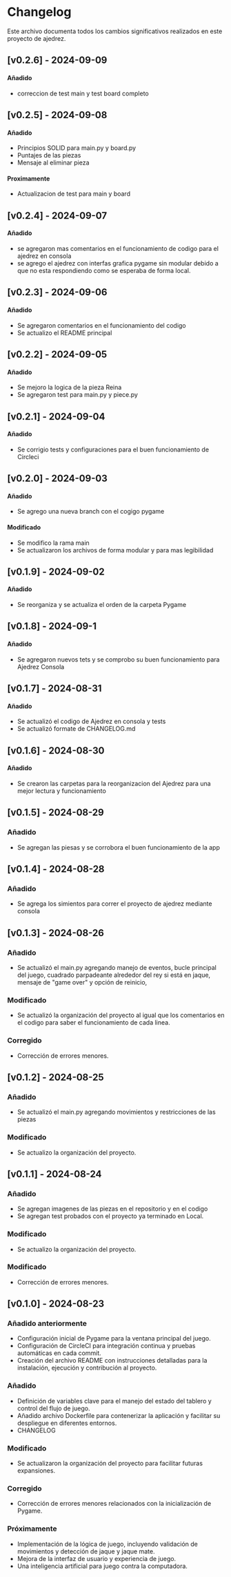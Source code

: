 # Changelog
Este archivo documenta todos los cambios significativos realizados en este proyecto de ajedrez.
## [v0.2.6] - 2024-09-09
#### Añadido
- correccion de test main y test board completo

## [v0.2.5] - 2024-09-08
#### Añadido
- Principios SOLID para main.py y board.py
- Puntajes de las piezas
- Mensaje al eliminar pieza

#### Proximamente
- Actualizacion de test para main y board

## [v0.2.4] - 2024-09-07
#### Añadido
- se agregaron mas comentarios en el funcionamiento de codigo para el ajedrez en consola
- se agrego el ajedrez con interfas grafica pygame sin modular debido a que no esta respondiendo como se esperaba de forma local.

## [v0.2.3] - 2024-09-06
#### Añadido

- Se agregaron comentarios en el funcionamiento del codigo
- Se actualizo el README principal

## [v0.2.2] - 2024-09-05
#### Añadido

- Se mejoro la logica de la pieza Reina
- Se agregaron test para main.py y piece.py

## [v0.2.1] - 2024-09-04
#### Añadido

- Se corrigio tests y configuraciones para el buen funcionamiento de Circleci

## [v0.2.0] - 2024-09-03
#### Añadido

- Se agrego una nueva branch con el cogigo pygame

#### Modificado

- Se modifico la rama main
- Se actualizaron los archivos de forma modular y para mas legibilidad

## [v0.1.9] - 2024-09-02
#### Añadido
- Se reorganiza y se actualiza el orden de la carpeta Pygame

## [v0.1.8] - 2024-09-1
#### Añadido
- Se agregaron nuevos tets y se comprobo su buen funcionamiento para Ajedrez Consola

## [v0.1.7] - 2024-08-31
#### Añadido
- Se actualizó el codigo de Ajedrez en consola y tests
- Se actualizó formate de CHANGELOG.md

## [v0.1.6] - 2024-08-30
#### Añadido
- Se crearon las carpetas para la reorganizacion del Ajedrez para una mejor lectura y funcionamiento


## [v0.1.5] - 2024-08-29
### Añadido
- Se agregan las piesas y se corrobora el buen funcionamiento de la app

## [v0.1.4] - 2024-08-28
### Añadido
- Se agrega los simientos para correr el proyecto de ajedrez mediante consola


## [v0.1.3] - 2024-08-26
### Añadido
- Se actualizó el main.py agregando manejo de eventos, bucle principal del juego, cuadrado parpadeante alrededor del rey si está en jaque, mensaje de "game over" y opción de reinicio,

### Modificado
- Se actualizó la organización del proyecto al igual que los comentarios en el codigo para saber el funcionamiento de cada linea.

### Corregido
- Corrección de errores menores.

## [v0.1.2] - 2024-08-25
### Añadido
- Se actualizó el main.py agregando movimientos y restricciones de las piezas

### Modificado
- Se actualizo la organización del proyecto.

## [v0.1.1] - 2024-08-24

### Añadido
- Se agregan imagenes de las piezas en el repositorio y en el codigo
- Se agregan test probados con el proyecto ya terminado en Local.

### Modificado
- Se actualizo la organización del proyecto.

### Modificado
- Corrección de errores menores.


## [v0.1.0] - 2024-08-23

### Añadido anteriormente
- Configuración inicial de Pygame para la ventana principal del juego.
- Configuración de CircleCI para integración continua y pruebas automáticas en cada commit.
- Creación del archivo README con instrucciones detalladas para la instalación, ejecución y contribución al proyecto.

### Añadido
- Definición de variables clave para el manejo del estado del tablero y control del flujo de juego.
- Añadido archivo Dockerfile para contenerizar la aplicación y facilitar su despliegue en diferentes entornos.
- CHANGELOG

### Modificado
- Se actualizaron la organización del proyecto para facilitar futuras expansiones.

### Corregido
- Corrección de errores menores relacionados con la inicialización de Pygame.

### Próximamente
- Implementación de la lógica de juego, incluyendo validación de movimientos y detección de jaque y jaque mate.
- Mejora de la interfaz de usuario y experiencia de juego.
- Una inteligencia artificial para juego contra la computadora.
